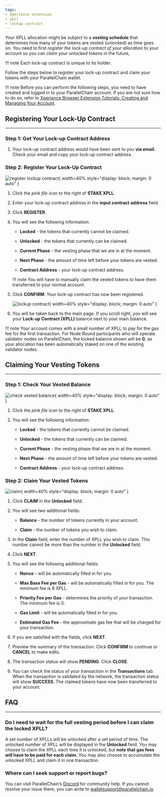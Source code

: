 ```yaml
---
tags:
- Xperience extension
- xpll
- lockup contract
---
```

Your XPLL allocation might be subject to a **vesting schedule** that determines how many of your tokens are vested (unlocked) as time goes on. You need to first *register the lock-up contract of your allocation* to your account so you can *claim your unlocked tokens* in the future, 

!!! note 
    Each lock-up contract is unique to its holder.  

Follow the steps below to register your lock-up contract and claim your tokens with your ParallelChain wallet.  

!!! note
    Before you can perform the following steps, you need to have created and logged in to your ParallelChain account. If you are not sure how to do so, refer to [Xperience Browser Extension Tutorials: Creating and Managing Your Account](./create_account.md). 

## Registering Your Lock-Up Contract
---
### Step 1: Get Your Lock-up Contract Address 
1. Your lock-up contract address would have been sent to you **via email**. Check your email and copy your lock-up contract address.

### Step 2: Register Your Lock-Up Contract 
![register lockup contract](../../img/extension/12_Register%20Your%20Lock-Up%20Contract.svg){ width=40%  style="display: block; margin: 0 auto" } 

1. Click the *pink file* icon to the right of **STAKE XPLL**. 

2. Enter your lock-up contract address in the **input contract address** field. 

3. Click **REGISTER**. 

3. You will see the following information: 

    - **Locked** - the tokens that currently cannot be claimed. 

    - **Unlocked** - the tokens that currently can be claimed. 

    - **Current Phase** - the vesting phase that we are in at the moment. 

    - **Next Phase** - the amount of time left before your tokens are vested. 

    - **Contract Address** - your lock-up contract address.  

    !!! note
        You will have to manually claim the vested tokens to have them transferred to your normal account. 

4. Click **CONFIRM**. Your lock-up contract has now been registered. 

    ![lockup contract](../../img/extension/13_Lock-Up%20Contract%20Balance.svg){ width=40%  style="display: block; margin: 0 auto" } 

5. You will be taken back to the main page. If you scroll right, you will see your **Lock-up Contract (XPLL)** balance next to your main balance. 

!!! note
    Your account comes with a small number of XPLL to pay for the gas fee for the first transaction. For Node Round participants who will operate validator nodes on ParallelChain, the locked balance shown will be **0**, as your allocation has been automatically staked on one of the existing validator nodes. 

## Claiming Your Vesting Tokens
---
### Step 1: Check Your Vested Balance 
![check vested balance](../../img/extension/14_Select%20a%20validator.svg){ width=40%  style="display: block; margin: 0 auto" } 

1. Click the *pink file* icon to the right of **STAKE XPLL**. 

2. You will see the following information: 

    - **Locked** - the tokens that currently cannot be claimed. 

    - **Unlocked** - the tokens that currently can be claimed. 

    - **Current Phase** - the vesting phase that we are in at the moment. 

    - **Next Phase** - the amount of time left before your tokens are vested. 

    - **Contract Address** - your lock-up contract address.  

### Step 2: Claim Your Vested Tokens 
![claim](../../img/extension/15_Claim.svg){ width=40%  style="display: block; margin: 0 auto" } 

1. Click **CLAIM** in the **Unlocked** field. 

2. You will see two additional fields: 

    - **Balance** - the number of tokens currently in your account. 

    - **Claim** - the number of tokens you wish to claim. 

3. In the **Claim** field, enter the number of XPLL you wish to claim. This number cannot be more than the number in the **Unlocked** field. 

4. Click **NEXT**. 

5. You will see the following additional fields: 

    - **Nonce** - will be automatically filled in for you. 

    - **Max Base Fee per Gas** - will be automatically filled in for you. The minimum fee is 8 XPLL. 

    - **Priority Fee per Gas** - determines the priority of your transaction. The minimum fee is 0. 

    - **Gas Limit** - will be automatically filled in for you. 

    - **Estimated Gas Fee** - the approximate gas fee that will be charged for your transaction. 


6. If you are satisfied with the fields, click **NEXT**. 

7. Preview the summary of the transaction. Click **CONFIRM** to continue or **CANCEL** to make edits. 

8. The transaction status will show **PENDING**. Click **CLOSE**. 

9. You can check the status of your transaction in the **Transactions** tab. When the transaction is validated by the network, the transaction status will show **SUCCESS**. The claimed tokens have now been transferred to your account. 

## FAQ
---
### Do I need to wait for the full vesting period before I can claim the locked XPLL? 

A set number of XPLLs will be unlocked after a set period of time. The unlocked number of XPLL will be displayed in the **Unlocked** field. You may choose to claim the XPLL each time it is unlocked, but **note that gas fees will have to be paid for each claim**. You may also choose to accumulate the unlocked XPLL and claim it in one transaction. 

### Where can I seek support or report bugs? 
You can visit ParallelChain’s [Discord](https://discord.gg/parallelchainofficial) for community help. If you cannot resolve your issue there, you can write to [walletsupport@parallelchain.io](mailto:walletsupport@parallelchain.io). 
